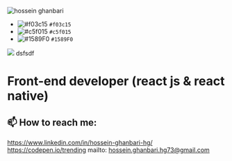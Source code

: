 ![hossein ghanbari](https://hosseinghanbari.ir/img/logo.png)

- ![#f03c15](https://via.placeholder.com/15/f03c15/000000?text=+) `#f03c15`
- ![#c5f015](https://via.placeholder.com/15/c5f015/000000?text=+) `#c5f015`
- ![#1589F0](https://via.placeholder.com/15/1589F0/000000?text=+) `#1589F0`


 ![](red) dsfsdf 
# Front-end developer (react js & react native) 
 
## 📫 How to reach me:
https://www.linkedin.com/in/hossein-ghanbari-hg/
https://codepen.io/trending
mailto: hossein.ghanbari.hg73@gmail.com


